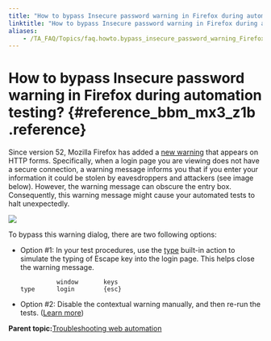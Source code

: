```yaml
--- 
title: "How to bypass Insecure password warning in Firefox during automation testing?"
linktitle: "How to bypass Insecure password warning in Firefox during automation testing?"
aliases: 
    - /TA_FAQ/Topics/faq.howto.bypass_insecure_password_warning_Firefox.html
---
```

# How to bypass Insecure password warning in Firefox during automation testing? {#reference_bbm_mx3_z1b .reference}

Since version 52, Mozilla Firefox has added a [new warning](https://support.mozilla.org/en-US/kb/insecure-password-warning-firefox) that appears on HTTP forms. Specifically, when a login page you are viewing does not have a secure connection, a warning message informs you that if you enter your information it could be stolen by eavesdroppers and attackers \(see image below\). However, the warning message can obscure the entry box. Consequently, this warning message might cause your automated tests to halt unexpectedly.

![](../Images/insecure_password_warning_FF.png)

To bypass this warning dialog, there are two following options:

-   Option \#1: In your test procedures, use the [type](../../TA_Automation/Topics/bia_type.html) built-in action to simulate the typing of Escape key into the login page. This helps close the warning message.

    ```
              window       keys       
    type      login        {esc}
    ```

-   Option \#2: Disable the contextual warning manually, and then re-run the tests. \([Learn more](https://www.ghacks.net/2017/06/13/firefox-disable-this-connection-is-not-secure-warnings/)\)

**Parent topic:**[Troubleshooting web automation](../../TA_Automation/Topics/web_troubleshooting.html)

